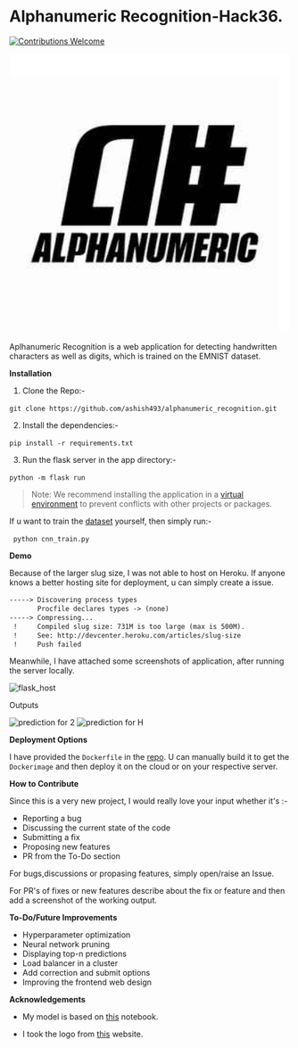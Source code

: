 # Alphanumeric Recognition-Hack36.

[![Contributions Welcome](https://img.shields.io/badge/contributions-welcome-brightgreen.svg?style=flat)](https://github.com/ashish493/alphanumeric_recognition/issues)
   
<p align="center">
    <img width="500" height="auto" src="images/logo.jpg" alt="Alphanumeric Logo" />
</p>
   
Aplhanumeric Recognition is a web application for detecting handwritten characters as well as digits, which is trained on the EMNIST dataset. 

**Installation**

1. Clone the Repo:-

  ```git clone https://github.com/ashish493/alphanumeric_recognition.git```

2. Install the dependencies:-

  ```pip install -r requirements.txt```

3. Run the flask server in the app directory:-

  ```python -m flask run```

> Note: We recommend installing the application in a [virtual environment](https://packaging.python.org/guides/installing-using-pip-and-virtual-environments/#installing-virtualenv) to prevent conflicts with other projects or packages.

If u want to train the [dataset](https://www.nist.gov/itl/products-and-services/emnist-dataset) yourself, then simply run:-

  ``` python cnn_train.py```

**Demo**

Because of the larger slug size, I was not able to host on Heroku. If anyone knows a better hosting site for deployment, u can simply create a issue.

```
-----> Discovering process types
       Procfile declares types -> (none)
-----> Compressing...
 !     Compiled slug size: 731M is too large (max is 500M).
 !     See: http://devcenter.heroku.com/articles/slug-size
 !     Push failed
```
Meanwhile, I have attached some screenshots of application, after running the server locally.

![flask_host](images/localhost.png)

Outputs

![prediction for 2](images/predict_2.png)
![prediction for H](images/predict_h.png)

**Deployment Options**

I have provided the ```Dockerfile``` in the [repo](https://github.com/ashish493/alphanumeric_recognition/blob/master/Dockerfile). U can manually build it to get the ```Dockerimage``` and then deploy it on the cloud or on your respective server. 

**How to Contribute**

Since this is a very new project, I would really love your input whether it's :- 
- Reporting a bug
- Discussing the current state of the code
- Submitting a fix
- Proposing new features
- PR from the To-Do section 

For bugs,discussions or propasing features, simply open/raise an Issue. 

For PR's of fixes or new features describe about the fix or feature and then add a screenshot of the working output. 

**To-Do/Future Improvements**
- Hyperparameter optimization 
- Neural network pruning 
- Displaying top-n predictions 
- Load balancer in a cluster 
- Add correction and submit options 
- Improving the frontend web design



**Acknowledgements**

- My model is based on [this](https://github.com/Giffy/AI_EMNIST-character-recognition/blob/master/EMNIST_byClass_GPU_.ipynb) notebook.

- I took the logo from [this](https://omar-quiambao.squarespace.com/identity/fkjm6v8od4iekqn9hajd07vxtxuzwp) website.


